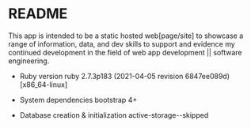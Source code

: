 # README

<!-- This README would normally document whatever steps are necessary to get the
application up and running. -->

  This app is intended to be a static hosted web[page/site] to showcase a range of information, data, and dev skills to support and evidence my continued development in the field of web app development || software engineering.

<!-- Things you may want to cover: -->

* Ruby version
    ruby 2.7.3p183 (2021-04-05 revision 6847ee089d) [x86_64-linux]

* System dependencies
    bootstrap 4+


<!-- * Configuration -->


* Database creation & initialization
    active-storage--skipped


<!-- * How to run the test suite -->

<!-- * Services (job queues, cache servers, search engines, etc.) -->

<!-- * Deployment instructions -->

<!-- * ... -->
